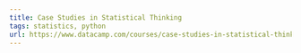 ```yaml
---
title: Case Studies in Statistical Thinking
tags: statistics, python
url: https://www.datacamp.com/courses/case-studies-in-statistical-thinking
---
```


